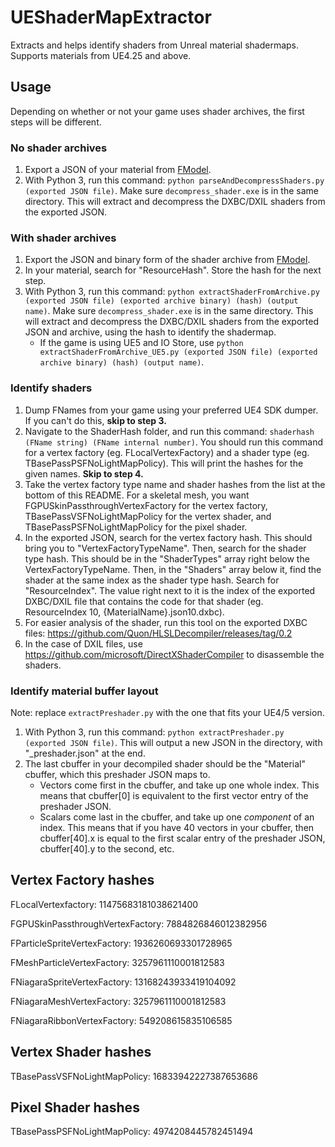 # UEShaderMapExtractor
Extracts and helps identify shaders from Unreal material shadermaps. Supports materials from UE4.25 and above.

## Usage

Depending on whether or not your game uses shader archives, the first steps will be different.

### No shader archives

1. Export a JSON of your material from [FModel](https://github.com/4sval/FModel).
2. With Python 3, run this command: `python parseAndDecompressShaders.py (exported JSON file)`. Make sure `decompress_shader.exe` is in the same directory. This will extract and decompress the DXBC/DXIL shaders from the exported JSON.

### With shader archives

1. Export the JSON and binary form of the shader archive from [FModel](https://github.com/4sval/FModel).
2. In your material, search for "ResourceHash". Store the hash for the next step.
3. With Python 3, run this command: `python extractShaderFromArchive.py (exported JSON file) (exported archive binary) (hash) (output name)`. Make sure `decompress_shader.exe` is in the same directory. This will extract and decompress the DXBC/DXIL shaders from the exported JSON and archive, using the hash to identify the shadermap.
    - If the game is using UE5 and IO Store, use `python extractShaderFromArchive_UE5.py (exported JSON file) (exported archive binary) (hash) (output name)`.

### Identify shaders

1. Dump FNames from your game using your preferred UE4 SDK dumper. If you can't do this, **skip to step 3.**
2. Navigate to the ShaderHash folder, and run this command: `shaderhash (FName string) (FName internal number)`. You should run this command for a vertex factory (eg. FLocalVertexFactory) and a shader type (eg. TBasePassPSFNoLightMapPolicy). This will print the hashes for the given names. **Skip to step 4.**
3. Take the vertex factory type name and shader hashes from the list at the bottom of this README. For a skeletal mesh, you want FGPUSkinPassthroughVertexFactory for the vertex factory, TBasePassVSFNoLightMapPolicy for the vertex shader, and TBasePassPSFNoLightMapPolicy for the pixel shader.
4. In the exported JSON, search for the vertex factory hash. This should bring you to "VertexFactoryTypeName". Then, search for the shader type hash. This should be in the "ShaderTypes" array right below the VertexFactoryTypeName. Then, in the "Shaders" array below it, find the shader at the same index as the shader type hash. Search for "ResourceIndex". The value right next to it is the index of the exported DXBC/DXIL file that contains the code for that shader (eg. ResourceIndex 10, {MaterialName}.json10.dxbc).
5. For easier analysis of the shader, run this tool on the exported DXBC files: https://github.com/Quon/HLSLDecompiler/releases/tag/0.2
6. In the case of DXIL files, use https://github.com/microsoft/DirectXShaderCompiler to disassemble the shaders.

### Identify material buffer layout

Note: replace `extractPreshader.py` with the one that fits your UE4/5 version.

1. With Python 3, run this command: `python extractPreshader.py (exported JSON file)`. This will output a new JSON in the directory, with "_preshader.json" at the end.
2. The last cbuffer in your decompiled shader should be the "Material" cbuffer, which this preshader JSON maps to.
    - Vectors come first in the cbuffer, and take up one whole index. This means that cbuffer\[0] is equivalent to the first vector entry of the preshader JSON.
    - Scalars come last in the cbuffer, and take up one *component* of an index. This means that if you have 40 vectors in your cbuffer, then cbuffer\[40].x is equal to the first scalar entry of the preshader JSON, cbuffer\[40].y to the second, etc.
  
## Vertex Factory hashes

FLocalVertexfactory: 11475683181038621400

FGPUSkinPassthroughVertexFactory: 7884826846012382956

FParticleSpriteVertexFactory: 1936260693301728965

FMeshParticleVertexFactory: 3257961110001812583

FNiagaraSpriteVertexFactory: 13168243933419104092

FNiagaraMeshVertexFactory: 3257961110001812583

FNiagaraRibbonVertexFactory: 549208615835106585


## Vertex Shader hashes

TBasePassVSFNoLightMapPolicy: 16833942227387653686


## Pixel Shader hashes

TBasePassPSFNoLightMapPolicy: 4974208445782451494

